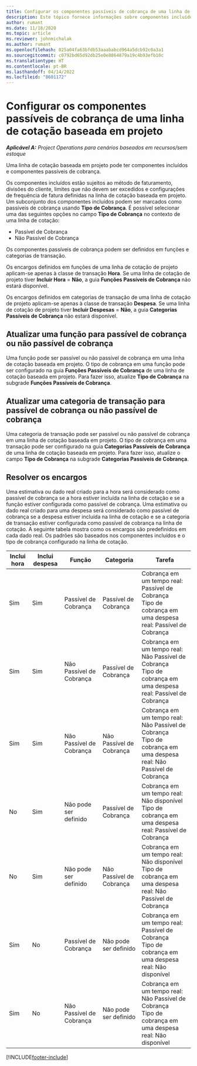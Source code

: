 ```yaml
---
title: Configurar os componentes passíveis de cobrança de uma linha de cotação baseada em projeto
description: Este tópico fornece informações sobre componentes incluídos, passíveis ou não passíveis de cobrança em linhas de cotação baseadas em projeto.
author: rumant
ms.date: 11/18/2020
ms.topic: article
ms.reviewer: johnmichalak
ms.author: rumant
ms.openlocfilehash: 025a04fa63bfdb53aaababcd964a5dcb92c0a3a1
ms.sourcegitcommit: c0792bd65d92db25e0e8864879a19c4b93efb10c
ms.translationtype: HT
ms.contentlocale: pt-BR
ms.lasthandoff: 04/14/2022
ms.locfileid: "8601172"
---
```

# <a name="configure-the-chargeable-components-of-a-project-based-quote-line"></a>Configurar os componentes passíveis de cobrança de uma linha de cotação baseada em projeto

_**Aplicável A:** Project Operations para cenários baseados em recursos/sem estoque_

Uma linha de cotação baseada em projeto pode ter componentes incluídos e componentes passíveis de cobrança.

Os componentes incluídos estão sujeitos ao método de faturamento, divisões do cliente, limites que não devem ser excedidos e configurações de frequência de fatura definidas na linha de cotação baseada em projeto.
Um subconjunto dos componentes incluídos podem ser marcados como passíveis de cobrança usando **Tipo de Cobrança**. É possível selecionar uma das seguintes opções no campo **Tipo de Cobrança** no contexto de uma linha de cotação:

   - Passível de Cobrança
   - Não Passível de Cobrança

Os componentes passíveis de cobrança podem ser definidos em funções e categorias de transação.

Os encargos definidos em funções de uma linha de cotação de projeto aplicam-se apenas à classe de transação **Hora**. Se uma linha de cotação de projeto tiver **Incluir Hora** = **Não**, a guia **Funções Passíveis de Cobrança** não estará disponível.

Os encargos definidos em categorias de transação de uma linha de cotação de projeto aplicam-se apenas à classe de transação **Despesa**. Se uma linha de cotação de projeto tiver **Incluir Despesas** = **Não**, a guia **Categorias Passíveis de Cobrança** não estará disponível.

## <a name="update-a-role-to-be-chargeable-or-non-chargeable"></a>Atualizar uma função para passível de cobrança ou não passível de cobrança
Uma função pode ser passível ou não passível de cobrança em uma linha de cotação baseada em projeto. O tipo de cobrança em uma função pode ser configurado na guia **Funções Passíveis de Cobrança** de uma linha de cotação baseada em projeto. Para fazer isso, atualize **Tipo de Cobrança** na subgrade **Funções Passíveis de Cobrança**. 

## <a name="update-a-transaction-category-to-be-chargeable-or-non-chargeable"></a>Atualizar uma categoria de transação para passível de cobrança ou não passível de cobrança
Uma categoria de transação pode ser passível ou não passível de cobrança em uma linha de cotação baseada em projeto. O tipo de cobrança em uma transação pode ser configurado na guia **Categorias Passíveis de Cobrança** de uma linha de cotação baseada em projeto. Para fazer isso, atualize o campo **Tipo de Cobrança** na subgrade **Categorias Passíveis de Cobrança**. 

## <a name="resolve-chargeability"></a>Resolver os encargos

Uma estimativa ou dado real criado para a hora será considerado como passível de cobrança se a hora estiver incluída na linha de cotação e se a função estiver configurada como passível de cobrança.
Uma estimativa ou dado real criado para uma despesa será considerado como passível de cobrança se a despesa estiver incluída na linha de cotação e se a categoria de transação estiver configurada como passível de cobrança na linha de cotação. A seguinte tabela mostra como os encargos são predefinidos em cada dado real. Os padrões são baseados nos componentes incluídos e o tipo de cobrança configurado na linha de cotação.

| Inclui hora | Inclui despesa | Função | Categoria | Tarefa |
| --- | --- | --- | --- | --- |
| Sim | Sim | Passível de Cobrança | Passível de Cobrança | Cobrança em um tempo real: Passível de Cobrança </br>Tipo de cobrança em uma despesa real: Passível de Cobrança |
| Sim | Sim | Não Passível de Cobrança | Passível de Cobrança | Cobrança em um tempo real: Não Passível de Cobrança </br>Tipo de cobrança em uma despesa real: Passível de Cobrança |
| Sim | Sim | Não Passível de Cobrança | Não Passível de Cobrança | Cobrança em um tempo real: Não Passível de Cobrança </br>Tipo de cobrança em uma despesa real: Não Passível de Cobrança |
| No | Sim | Não pode ser definido | Passível de Cobrança | Cobrança em um tempo real: Não disponível </br>Tipo de cobrança em uma despesa real: Passível de Cobrança |
| No | Sim | Não pode ser definido | Não Passível de Cobrança | Cobrança em um tempo real: Não disponível </br>Tipo de cobrança em uma despesa real: Não Passível de Cobrança |
| Sim | No | Passível de Cobrança | Não pode ser definido | Cobrança em um tempo real: Passível de Cobrança </br>Tipo de cobrança em uma despesa real: Não disponível |
| Sim | No | Não Passível de Cobrança | Não pode ser definido | Cobrança em um tempo real: Não Passível de Cobrança </br> Tipo de cobrança em uma despesa real: Não disponível |


[!INCLUDE[footer-include](../includes/footer-banner.md)]